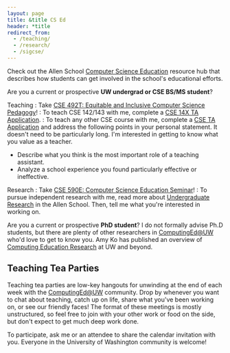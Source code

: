 ```yaml
---
layout: page
title: &title CS Ed
header: *title
redirect_from:
  - /teaching/
  - /research/
  - /sigcse/
---
```


Check out the Allen School [Computer Science Education](https://www.cs.washington.edu/academics/ugrad/current-students/career/cs-teaching) resource hub that describes how students can get involved in the school's educational efforts.

Are you a current or prospective **UW undergrad or CSE BS/MS student**?

Teaching
: Take [CSE 492T: Equitable and Inclusive Computer Science Pedagogy](https://courses.cs.washington.edu/courses/cse492t/)!
: To teach CSE 142/143 with me, complete a [CSE 14X TA Application](http://courses.cs.washington.edu/courses/cse14x/ta/).
: To teach any other CSE course with me, complete a [CSE TA Application](https://ta.cs.washington.edu/apply/) and address the following points in your personal statement. It doesn't need to be particularly long. I'm interested in getting to know what you value as a teacher.
  - Describe what you think is the most important role of a teaching assistant.
  - Analyze a school experience you found particularly effective or ineffective.

Research
: Take [CSE 590E: Computer Science Education Seminar](https://courses.cs.washington.edu/courses/cse590e/)!
: To pursue independent research with me, read more about [Undergraduate Research](https://www.cs.washington.edu/academics/ugrad/enrichment/research) in the Allen School. Then, tell me what you're interested in working on.

Are you a current or prospective **PhD student**? I do not formally advise Ph.D students, but there are plenty of other researchers in [ComputingEd@UW](https://computinged.uw.edu/) who'd love to get to know you. Amy Ko has published an overview of [Computing Education Research](https://faculty.washington.edu/ajko/cer) at UW and beyond.

## Teaching Tea Parties

Teaching tea parties are low-key hangouts for unwinding at the end of each week with the [ComputingEd@UW](https://computinged.uw.edu/) community. Drop by whenever you want to chat about teaching, catch up on life, share what you've been working on, or see our friendly faces! The format of these meetings is mostly unstructured, so feel free to join with your other work or food on the side, but don't expect to get much deep work done.

To participate, ask me or an attendee to share the calendar invitation with you. Everyone in the University of Washington community is welcome!

